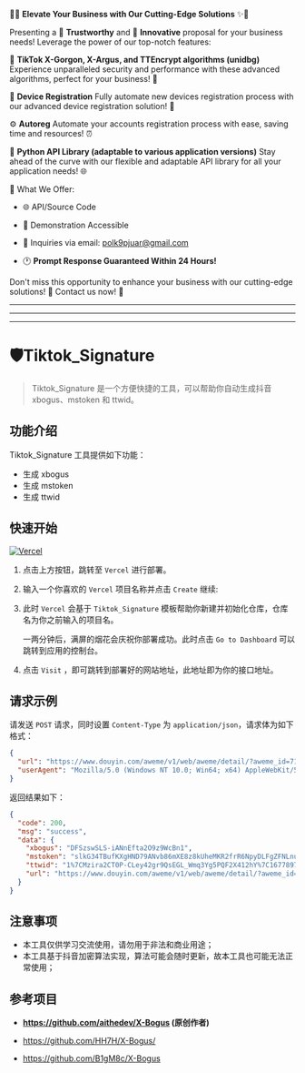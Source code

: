 🌟✨ **Elevate Your Business with Our Cutting-Edge Solutions** ✨🌟

Presenting a 🔐 **Trustworthy** and 🚀 **Innovative** proposal for your business needs! Leverage the power of our top-notch features:

🎯 **TikTok X-Gorgon, X-Argus, and TTEncrypt algorithms (unidbg)** Experience unparalleled security and performance with these advanced algorithms, perfect for your business! 💪

🤖 **Device Registration** Fully automate new devices registration process with our advanced device registration solution! 📱

⚙️ **Autoreg** Automate your accounts registration process with ease, saving time and resources! ⏰

🐍 **Python API Library (adaptable to various application versions)** Stay ahead of the curve with our flexible and adaptable API library for all your application needs! 🌐

💼 What We Offer:

- 🌐 API/Source Code

- 🎥 Demonstration Accessible

- 📧 Inquiries via email: polk9pjuar@gmail.com

- 🕐 **Prompt Response Guaranteed Within 24 Hours!**

Don't miss this opportunity to enhance your business with our cutting-edge solutions! 🌟 Contact us now! 📩

---

---

---







# 🛡️Tiktok_Signature

> Tiktok_Signature 是一个方便快捷的工具，可以帮助你自动生成抖音 xbogus、mstoken 和 ttwid。

## 功能介绍

Tiktok_Signature 工具提供如下功能：

- 生成 xbogus
- 生成 mstoken
- 生成 ttwid

## 快速开始

[![Vercel](https://vercel.com/button)](https://vercel.com/new/clone?repository-url=https://github.com/5ime/Tiktok_Signature)

1. 点击上方按钮，跳转至 `Vercel` 进行部署。

2. 输入一个你喜欢的 `Vercel` 项目名称并点击 `Create` 继续:

3. 此时 `Vercel` 会基于 `Tiktok_Signature` 模板帮助你新建并初始化仓库，仓库名为你之前输入的项目名。

    一两分钟后，满屏的烟花会庆祝你部署成功。此时点击 `Go to Dashboard` 可以跳转到应用的控制台。

4. 点击 `Visit` ，即可跳转到部署好的网站地址，此地址即为你的接口地址。

## 请求示例

请发送 `POST` 请求，同时设置 `Content-Type` 为 `application/json`，请求体为如下格式：

```json
{
  "url": "https://www.douyin.com/aweme/v1/web/aweme/detail/?aweme_id=7142091187963399427&aid=1128&version_name=23.5.0&device_platform=android&os_version=2333",
  "userAgent": "Mozilla/5.0 (Windows NT 10.0; Win64; x64) AppleWebKit/537.36 (KHTML, like Gecko) Chrome/109.0.0.0 Safari/537.36"
}
```

返回结果如下：

```json
{
  "code": 200,
  "msg": "success",
  "data": {
    "xbogus": "DFSzswSLS-iANnEfta2O9z9WcBn1",
    "mstoken": "slkG34TBufKXgHND79ANvb86mXE8z8kUheMKR2frR6NpyDLFgZFNLnumOYglmUt5cNqs4Z53C4cSSQ8t5Qw1AAcSxQMZ66t02F38gF1vb72",
    "ttwid": "1%7CMzira2CT0P-CLey42gr9QsEGL_Wmq3Yg5PQF2X412hY%7C1677897397%7C0df7a1da2a44ccac7dda848d236c8d5276d3eae070dfb3fe6df6e86fbd896d93",
    "url": "https://www.douyin.com/aweme/v1/web/aweme/detail/?aweme_id=7142091187963399427&aid=1128&version_name=23.5.0&device_platform=android&os_version=2333&X-Bogus=DFSzswSLS-iANnEfta2O9z9WcBn1"
  }
}
```

## 注意事项

- 本工具仅供学习交流使用，请勿用于非法和商业用途；
- 本工具基于抖音加密算法实现，算法可能会随时更新，故本工具也可能无法正常使用；

## 参考项目

- **https://github.com/aithedev/X-Bogus (原创作者)**

- https://github.com/HH7H/X-Bogus/

- https://github.com/B1gM8c/X-Bogus
